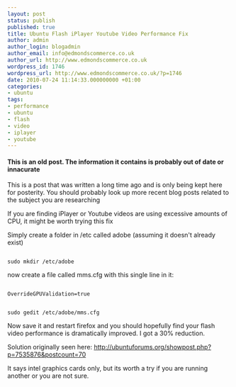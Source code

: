 ```yaml
---
layout: post
status: publish
published: true
title: Ubuntu Flash iPlayer Youtube Video Performance Fix
author: admin
author_login: blogadmin
author_email: info@edmondscommerce.co.uk
author_url: http://www.edmondscommerce.co.uk
wordpress_id: 1746
wordpress_url: http://www.edmondscommerce.co.uk/?p=1746
date: 2010-07-24 11:14:33.000000000 +01:00
categories:
- ubuntu
tags:
- performance
- ubuntu
- flash
- video
- iplayer
- youtube
---
```

<div class="oldpost"><h4>This is an old post. The information it contains is probably out of date or innacurate</h4>
<p>
This is a post that was written a long time ago and is only being kept here for posterity.
You should probably look up more recent blog posts related to the subject you are researching
</p>
</div>
If you are finding iPlayer or Youtube videos are using excessive amounts of CPU, it might be worth trying this fix

Simply create a folder in /etc called adobe (assuming it doesn't already exist)

```

sudo mkdir /etc/adobe

```

now create a file called mms.cfg with this single line in it:

```

OverrideGPUValidation=true

```

```

sudo gedit /etc/adobe/mms.cfg

```

Now save it and restart firefox and you should hopefully find your flash video performance is dramatically improved. I got a 30% reduction.

Solution originally seen here:
<a href="http://ubuntuforums.org/showpost.php?p=7535876&postcount=70">http://ubuntuforums.org/showpost.php?p=7535876&postcount=70</a>

It says intel graphics cards only, but its worth a try if you are running another or you are not sure.
